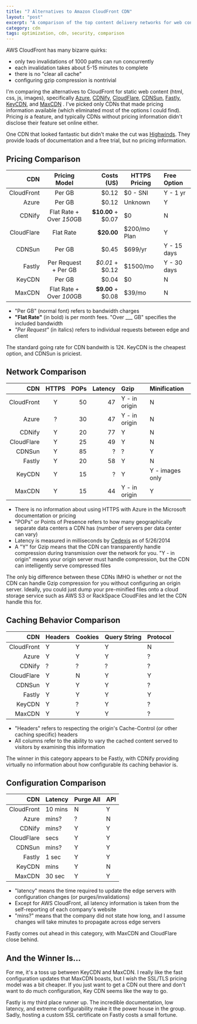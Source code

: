 ```yaml
---
title: "7 Alternatives to Amazon CloudFront CDN"
layout: "post"
excerpt: "A comparison of the top content delivery networks for web content in 2014 with my recommendations. I'll be focusing on the needs for encryption and static html content."
category: cdn
tags: optimization, cdn, security, comparison
---
```

AWS CloudFront has many bizarre quirks:

 + only two invalidations of 1000 paths can run concurrently
 + each invalidation takes about 5-15 minutes to complete
 + there is no "clear all cache"
 + configuring gzip compression is nontrivial

I'm comparing the alternatives to CloudFront for static web content (html, css, js, images), specifically [Azure](http://azure.microsoft.com/en-us/documentation/services/cdn/), [CDNify](https://cdnify.com/learn/api), [CloudFlare](http://cloudflare.com), [CDNSun](http://cdnsun.com/), [Fastly](https://cdnify.com/learn/api), [KeyCDN](http://keycdn.com), and [MaxCDN](http://docs.maxcdn.com/) . I've picked only CDNs that made pricing information available (which eliminated most of the options I could find). Pricing *is* a feature, and typically CDNs without pricing information didn't disclose their feature set online either.

One CDN that looked fantastic but didn't make the cut was [Highwinds](http://highwinds.com/). They provide loads of documentation and a free trial, but no pricing information. 

## Pricing Comparison

| CDN        | Pricing Model            | Costs (US)        | HTTPS Pricing | Free Option |
| ----------:|:------------------------:| -----------------:| ------------- |:----------- |
| CloudFront | Per GB                   | $0.12             | $0 - SNI      | Y - 1 yr    |
| Azure      | Per GB                   | $0.12             | Unknown       | Y           |
| CDNify     | Flat Rate + Over *150*GB | **$10.00** + $0.07| $0            | N           |
| CloudFlare | Flat Rate                | **$20.00**        | $200/mo Plan  | Y           |
| CDNSun     | Per GB                   | $0.45             | $699/yr       | Y - 15 days |
| Fastly     | Per Request + Per GB     | *$0.01* + $0.12   | $1500/mo      | Y - 30 days |
| KeyCDN     | Per GB                   | $0.04             | $0            | N           |
| MaxCDN     | Flat Rate + Over *100*GB | **$9.00** + $0.08 | $39/mo        | N           |

 * "Per GB" (normal font) refers to bandwidth charges
 * **"Flat Rate"** (in bold) is per month fees. "Over ___ GB" specifies the included bandwidth
 * *"Per Request"* (in italics) refers to individual requests between edge and client
 
The standard going rate for CDN bandwith is 12&cent;. KeyCDN is the cheapest option, and CDNSun is priciest.

## Network Comparison

| CDN        | HTTPS | POPs | Latency | Gzip                  | Minification   |
| ----------:|:-----:| ----:| -------:|:----------------------|:-------------- |
| CloudFront | Y     |    50|       47|Y - in origin          | N              |
| Azure      | ?     |    30|       47|Y - in origin          | N              |
| CDNify     | Y     |    20|       77|Y                      | N              |
| CloudFlare | Y     |    25|       49|Y                      | N              |
| CDNSun     | Y     |    85|        ?|?                      | Y              |
| Fastly     | Y     |    20|       58|Y                      | N              |
| KeyCDN     | Y     |    15|        ?|Y                      | Y - images only|
| MaxCDN     | Y     |    15|       44|Y - in origin          | Y              |

 * There is no information about using HTTPS with Azure in the Microsoft documentation or pricing
 * "POPs" or Points of Presence refers to how many geographically separate data centers a CDN has (number of servers per data center can vary)
 * Latency is measured in milliseconds by [Cedexis](http://www.cedexis.com/reports/#?report=cdn_response_time&country=US) as of 5/26/2014
 * A "Y" for Gzip means that the CDN can transparently handle compression during transmission over the network for you. "Y - in origin" means your origin server must handle compression, but the CDN can intelligently serve compressed files

The only big difference between these CDNs IMHO is whether or not the CDN can handle Gzip compression for you without configuring an origin server. Ideally, you could just dump your pre-minified files onto a cloud storage service such as AWS S3 or RackSpace CloudFiles and let the CDN handle this for.

## Caching Behavior Comparison

| CDN        | Headers | Cookies | Query String | Protocol |
| ----------:|---------|---------|--------------|----------|
| CloudFront | Y       | Y       | Y            | N        |
| Azure      | Y       | Y       | Y            | ?        |
| CDNify     | ?       | ?       | ?            | ?        |
| CloudFlare | Y       | N       | Y            | Y        |
| CDNSun     | Y       | Y       | Y            | ?        |
| Fastly     | Y       | Y       | Y            | Y        |
| KeyCDN     | Y       | ?       | Y            | ?        |
| MaxCDN     | Y       | Y       | Y            | ?        |

 * "Headers" refers to respecting the origin's Cache-Control (or other caching specific) headers
 * All columns refer to the ability to vary the cached content served to visitors by examining this information

The winner in this category appears to be Fastly, with CDNify providing virtually no information about how configurable its caching behavior is.

## Configuration Comparison

| CDN        | Latency | Purge All | API|
| ----------:|---------|-----------|----|
| CloudFront | 10 mins | N         | Y  |
| Azure      | mins?   | ?         | N  |
| CDNify     | mins?   | Y         | Y  |
| CloudFlare | secs    | Y         | Y  |
| CDNSun     | mins?   | Y         | Y  |
| Fastly     | 1 sec   | Y         | Y  |
| KeyCDN     | mins    | Y         | N  |
| MaxCDN     | 30 sec  | Y         | Y  |

 * "latency" means the time required to update the edge servers with configuration changes (or purges/invalidations)
 * Except for AWS CloudFront, all latency information is taken from the self-reporting of each company's website
 * "mins?" means that the company did not state how long, and I assume changes will take minutes to propagate across edge servers

Fastly comes out ahead in this category, with MaxCDN and CloudFlare close behind.

## And the Winner Is...

For me, it's a toss up between KeyCDN and MaxCDN. I really like the fast configuration updates that MaxCDN boasts, but I wish the SSL/TLS pricing model was a bit cheaper. If you just want to get a CDN out there and don't want to do much configuration, Key CDN seems like the way to go.

Fastly is my third place runner up. The incredible documentation, low latency, and extreme configurability make it the power house in the group. Sadly, hosting a custom SSL certificate on Fastly costs a small fortune.
